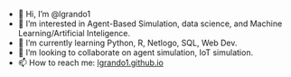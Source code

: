 - 👋 Hi, I’m @lgrando1
- 👀 I’m interested in Agent-Based Simulation, data science, and Machine Learning/Artificial Inteligence.
- 🌱 I’m currently learning Python, R, Netlogo, SQL, Web Dev. 
- 💞️ I’m looking to collaborate on agent simulation, IoT simulation.
- 📫 How to reach me: [lgrando1.github.io](lgrando1.github.io)

<!---
lgrando1/lgrando1 is a ✨ special ✨ repository because its `README.md` (this file) appears on your GitHub profile.
You can click the Preview link to take a look at your changes.
--->
